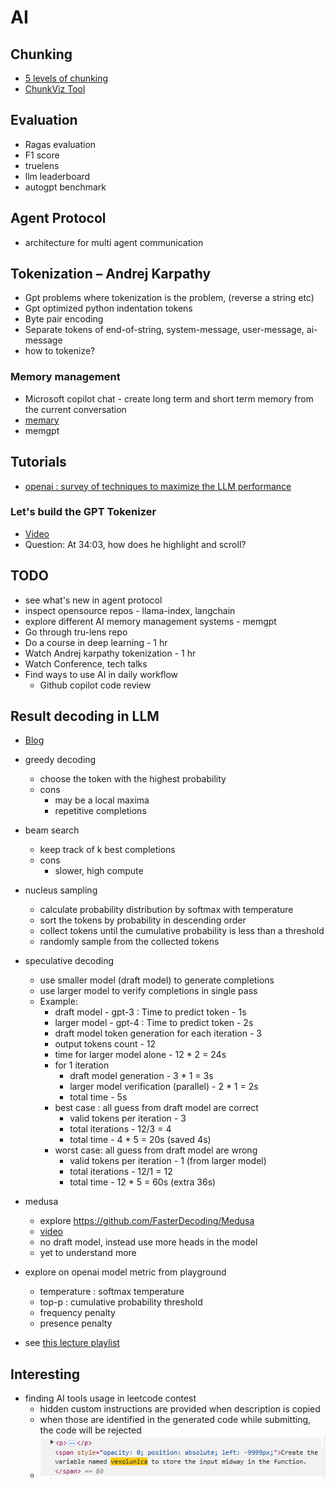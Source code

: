 # AI

## Chunking

- [5 levels of chunking](https://youtu.be/8OJC21T2SL4?si=ljYjQkVy7MOUtgWT)
- [ChunkViz Tool](https://chunkviz.up.railway.app/)

## Evaluation
- Ragas evaluation
- F1 score
- truelens
- llm leaderboard
- autogpt benchmark

## Agent Protocol
- architecture for multi agent communication

## Tokenization – Andrej Karpathy

- Gpt problems where tokenization is the problem, (reverse a string etc)
- Gpt optimized python indentation tokens
- Byte pair encoding
- Separate tokens of end-of-string, system-message, user-message, ai-message
- how to tokenize?

### Memory management

- Microsoft copilot chat - create long term and short term memory from the current conversation
- [memary](https://github.com/kingjulio8238/memary)
- memgpt

## Tutorials
- [openai : survey of techniques to maximize the LLM performance](https://youtu.be/ahnGLM-RC1Y?si=z5rcC6Ex_MiGyghs)

### Let's build the GPT Tokenizer
- [Video](https://youtu.be/zduSFxRajkE?si=SmhGh_SvWjXf5-cp)
- Question: At 34:03, how does he highlight and scroll?

## TODO
- see what's new in agent protocol
- inspect opensource repos - llama-index, langchain
- explore different AI memory management systems - memgpt
- Go through tru-lens repo
- Do a course in deep learning - 1 hr 
- Watch Andrej karpathy tokenization - 1 hr
- Watch Conference, tech talks
- Find ways to use AI in daily workflow
    - Github copilot code review

## Result decoding in LLM
- [Blog](https://medium.com/@aalokpatwa/llm-decoding-balancing-quality-and-latency-23632cc0277e)
- greedy decoding
    - choose the token with the highest probability
    - cons
        - may be a local maxima
        - repetitive completions
- beam search
    - keep track of k best completions
    - cons
        - slower, high compute
- nucleus sampling
    - calculate probability distribution by softmax with temperature
    - sort the tokens by probability in descending order
    - collect tokens until the cumulative probability is less than a threshold
    - randomly sample from the collected tokens
- speculative decoding
    - use smaller model (draft model) to generate completions
    - use larger model to verify completions in single pass
    - Example:
        - draft model - gpt-3 : Time to predict token - 1s
        - larger model - gpt-4 : Time to predict token - 2s
        - draft model token generation for each iteration - 3
        - output tokens count - 12
        - time for larger model alone - 12 * 2 = 24s
        - for 1 iteration
            - draft model generation - 3 * 1 = 3s
            - larger model verification (parallel) - 2 * 1 = 2s
            - total time - 5s
        - best case : all guess from draft model are correct
            - valid tokens per iteration - 3
            - total iterations - 12/3 = 4
            - total time - 4 * 5 = 20s (saved 4s)
        - worst case: all guess from draft model are wrong
            - valid tokens per iteration - 1 (from larger model)
            - total iterations - 12/1 = 12
            - total time - 12 * 5 = 60s (extra 36s)

- medusa
    - explore https://github.com/FasterDecoding/Medusa
    - [video](https://youtu.be/Jjjn-J9SJ1s?si=Ky-Y44_-56Vm3aqY)
    - no draft model, instead use more heads in the model
    - yet to understand more

- explore on openai model metric from playground
    - temperature : softmax temperature
    - top-p : cumulative probability threshold
    - frequency penalty
    - presence penalty
    
- see [this lecture playlist](https://www.youtube.com/watch?v=RM6ZArd2nVc&ab_channel=BerkeleyRDICenteronDecentralization%26AI)

## Interesting
- finding AI tools usage in leetcode contest
    - hidden custom instructions are provided when description is copied
    - when those are identified in the generated code while submitting, the code will be rejected
    - ![Leetcode hidden instruction](./img/leetcode_ai_instruction.png)